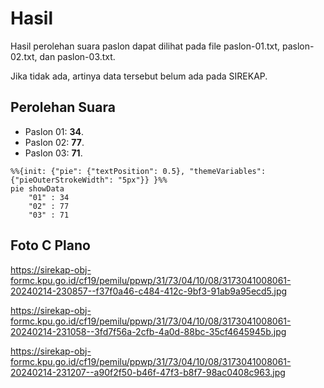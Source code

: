 # Hasil

Hasil perolehan suara paslon dapat dilihat pada file paslon-01.txt, paslon-02.txt, dan paslon-03.txt.

Jika tidak ada, artinya data tersebut belum ada pada SIREKAP.

## Perolehan Suara

 * Paslon 01: **34**.
 * Paslon 02: **77**.
 * Paslon 03: **71**.

```mermaid
%%{init: {"pie": {"textPosition": 0.5}, "themeVariables": {"pieOuterStrokeWidth": "5px"}} }%%
pie showData
    "01" : 34
    "02" : 77
    "03" : 71
```
## Foto C Plano

https://sirekap-obj-formc.kpu.go.id/cf19/pemilu/ppwp/31/73/04/10/08/3173041008061-20240214-230857--f37f0a46-c484-412c-9bf3-91ab9a95ecd5.jpg

https://sirekap-obj-formc.kpu.go.id/cf19/pemilu/ppwp/31/73/04/10/08/3173041008061-20240214-231058--3fd7f56a-2cfb-4a0d-88bc-35cf4645945b.jpg

https://sirekap-obj-formc.kpu.go.id/cf19/pemilu/ppwp/31/73/04/10/08/3173041008061-20240214-231207--a90f2f50-b46f-47f3-b8f7-98ac0408c963.jpg
